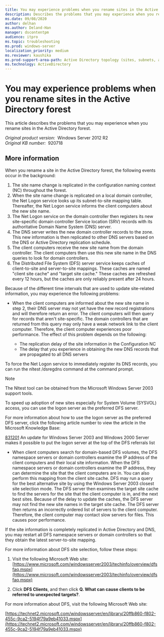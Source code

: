 ```yaml
---
title: You may experience problems when you rename sites in the Active Directory forest
description: Describes the problems that you may experience when you rename sites in the Active Directory forest.
ms.date: 09/08/2020
author: delhan
ms.author: Deland-Han
manager: dscontentpm
audience: itpro
ms.topic: troubleshooting
ms.prod: windows-server
localization_priority: medium
ms.reviewer: kaushika
ms.prod-support-area-path: Active Directory topology (sites, subnets, and connection objects)
ms.technology: ActiveDirectory
---
```

# You may experience problems when you rename sites in the Active Directory forest

This article describes the problems that you may experience when you rename sites in the Active Directory forest.

_Original product version:_ &nbsp;Windows Server 2012 R2  
_Original KB number:_ &nbsp;920718

## More information

When you rename a site in the Active Directory forest, the following events occur in the background:

1. The site name change is replicated in the configuration naming context (NC) throughout the forest.
2. When the site name change is replicated on a local domain controller, the Net Logon service looks up its subnet-to-site mapping table. Thereafter, the Net Logon service informs the client computers about the new site name.
3. The Net Logon service on the domain controller then registers its new site-specific domain controller Service location (SRV) records with its authoritative Domain Name System (DNS) server.
4. The DNS server writes the new domain controller records to the zone. This new information is then replicated to other DNS servers based on the DNS or Active Directory replication schedule.
5. The client computers receive the new site name from the domain controller. The client computers then use this new site name in the DNS queries to look for domain controllers.
6. The Distributed File System (DFS) server service keeps caches of client-to-site and server-to-site mappings. These caches are named "client site cache" and "target site cache." These caches are refreshed every 12 hours, but the caches are only reliably present after 24 hours.

Because of the different time intervals that are used to update site-related information, you may experience the following problems:

- When the client computers are informed about the new site name in step 2, their DNS server may not yet have the new record registrations and will therefore return an error. The client computers will then query for records that aren't site-specific. The domain controllers that are returned from this query may only have a weak network link to the client computer. Therefore, the client computer experiences poor performance. The effect of this problem depends on the following:

    - The replication delay of the site information in the Configuration NC
    - The delay that you experience in obtaining the new DNS records that are propagated to all DNS servers

To force the Net Logon service to immediately register its DNS records, you can run the nltest /dsregdns command at the command prompt.

> [!NOTE]
> The Nltest tool can be obtained from the Microsoft Windows Server 2003 support tools.

To speed up adoption of new sites especially for System Volume (SYSVOL) access, you can use the logon server as the preferred DFS server.

For more information about how to use the logon server as the preferred DFS server, click the following article number to view the article in the Microsoft Knowledge Base:

[831201](https://support.microsoft.com/help/831201) An update for Windows Server 2003 and Windows 2000 Server makes it possible to put the logon server at the top of the DFS referrals list  

- When client computers search for domain-based DFS volumes, the DFS namespace servers or domain controllers examine the IP address of the client computers and their local site information. When the DFS namespace servers or domain controllers examine the IP address, they can determine the site that the client computers are in. You can also perform this mapping from the client site cache. DFS may run a query for the best alternative site by using the Windows Server 2003 closest site selection mode. The DFS server then examines the target site cache to find the servers for the site that the client computer is in, and the next best sites. Because of the delay to update the caches, the DFS server may not find the new site names in the target site cache. The DFS server then returns an incorrectly ordered list of servers to the client computer. Therefore, the client computer may contact slow servers for files. This causes poor performance.

If the site information is completely replicated in Active Directory and DNS, you may restart all DFS namespace servers or domain controllers so that they obtain the latest server-to-site mapping.

For more information about DFS site selection, follow these steps:

1. Visit the following Microsoft Web site: [https://www.microsoft.com/windowsserver2003/techinfo/overview/dfsfaq.mspx](https://www.microsoft.com/windowsserver2003/techinfo/overview/dfsfaq.mspx) 

2. Click **DFS Clients**, and then click **Q. What can cause clients to be referred to unexpected targets?**.

For more information about DFS, visit the following Microsoft Web site:

[https://technet2.microsoft.com/windowsserver/en/library/20ffb860-f802-455c-9ca2-5194f79a9eb41033.mspx](https://technet2.microsoft.com/windowsserver/en/library/20ffb860-f802-455c-9ca2-5194f79a9eb41033.mspx) 

